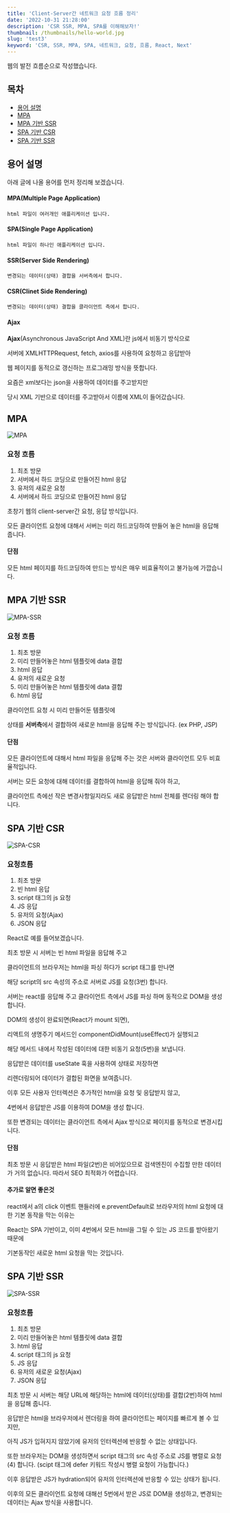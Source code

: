 ```yaml
---
title: 'Client-Server간 네트워크 요청 흐름 정리'
date: '2022-10-31 21:28:00'
description: 'CSR SSR, MPA, SPA를 이해해보자!'
thumbnail: /thumbnails/hello-world.jpg
slug: 'test3'
keyword: 'CSR, SSR, MPA, SPA, 네트워크, 요청, 흐름, React, Next'
---
```


웹의 발전 흐름순으로 작성했습니다. 

## 목차

- [용어 설명](##용어-설명)
- [MPA](#MPA)
- [MPA 기반 SSR](#MPA-기반-SSR)
- [SPA 기반 CSR](#SPA-기반-CSR)
- [SPA 기반 SSR](#SPA-기반-SSR)


## 용어 설명
아래 글에 나올 용어를 먼저 정리해 보겠습니다. 

#### MPA(Multiple Page Application)
```
html 파일이 여러개인 애플리케이션 입니다.
```
#### SPA(Single Page Application)
```
html 파일이 하나인 애플리케이션 입니다.
```
#### SSR(Server Side Rendering)
```
변경되는 데이터(상태) 결합을 서버측에서 합니다.
```
#### CSR(Clinet Side Rendering)
```
변경되는 데이터(상태) 결합을 클라이언트 측에서 합니다.
```
#### Ajax
**Ajax**(Asynchronous JavaScript And XML)란 js에서 비동기 방식으로 

서버에 XMLHTTPRequest, fetch, axios를 사용하여 요청하고 응답받아 

웹 페이지를 동적으로 갱신하는 프로그래밍 방식을 뜻합니다. 

요즘은 xml보다는 json을 사용하여 데이터를 주고받지만 

당시 XML 기반으로 데이터를 주고받아서 이름에 XML이 들어갔습니다.

## MPA

![MPA](/assets/blog/mpa.png)

### 요청 흐름 
1. 최초 방문
2. 서버에서 하드 코딩으로 만들어진 html 응답
3. 유저의 새로운 요청
4. 서버에서 하드 코딩으로 만들어진 html 응답

초창기 웹의 client-server간 요청, 응답 방식입니다. 

모든 클라이언트 요청에 대해서 서버는 미리 하드코딩하여 만들어 놓은 html을 응답해 줍니다.

#### 단점
모든 html 페이지를 하드코딩하여 만드는 방식은 매우 비효율적이고 불가능에 가깝습니다.

## MPA 기반 SSR
![MPA-SSR](/assets/blog/mpa_ssr.png)

### 요청 흐름
1. 최초 방문
2. 미리 만들어놓은 html 템플릿에 data 결합
3. html 응답
4. 유저의 새로운 요청
5. 미리 만들어놓은 html 템플릿에 data 결합
6. html 응답


클라이언트 요청 시 미리 만들어둔 템플릿에 

상태를 **서버측**에서 결합하여 새로운 html을 응답해 주는 방식입니다. (ex PHP, JSP)

#### 단점
모든 클라이언트에 대해서 html 파일을 응답해 주는 것은 서버와 클라이언트 모두 비효율적입니다.

서버는 모든 요청에 대해 데이터를 결합하여 html을 응답해 줘야 하고,

클라이언트 측에선 작은 변경사항일지라도 새로 응답받은 html 전체를 렌더링 해야 합니다.

## SPA 기반 CSR
![SPA-CSR](/assets/blog/spa_csr.png)

### 요청흐름
1. 최초 방문 
2. 빈 html 응답
3. script 태그의 js 요청
4. JS 응답
5. 유저의 요청(Ajax)
6. JSON 응답

React로 예를 들어보겠습니다. 

최초 방문 시 서버는 빈 html 파일을 응답해 주고 

클라이언트의 브라우저는 html을 파싱 하다가 script 태그를 만나면 

해당 script의 src 속성의 주소로 서버로 JS를 요청(3번) 합니다. 

서버는 react를 응답해 주고 클라이언트 측에서 JS를 파싱 하며 동적으로 DOM을 생성합니다. 

DOM의 생성이 완료되면(React가 mount 되면), 

리액트의 생명주기 메서드인 componentDidMount(useEffect)가 실행되고

해당 메서드 내에서 작성된 데이터에 대한 비동기 요청(5번)을 보냅니다.

응답받은 데이터를 useState 훅을 사용하여 상태로 저장하면 

리렌더링되어 데이터가 결합된 화면을 보여줍니다.

이후 모든 사용자 인터렉션은 추가적인 html을 요청 및 응답받지 않고,

4번에서 응답받은 JS를 이용하여 DOM을 생성 합니다.

또한 변경되는 데이터는 클라이언트 측에서 Ajax 방식으로 페이지를 동적으로 변경시킵니다. 

#### 단점
최초 방문 시 응답받은 html 파일(2번)은 비어있으므로 검색엔진이 수집할 만한 데이터가 거의 없습니다. 따라서 SEO 최적화가 어렵습니다. 

#### 추가로 알면 좋은것
react에서 a의 click 이벤트 핸들러에 e.preventDefault로 브라우저의 html 요청에 대한 기본 동작을 막는 이유는 

React는 SPA 기반이고, 이미 4번에서 모든 html을 그릴 수 있는 JS 코드를 받아왔기 때문에

기본동작인 새로운 html 요청을 막는 것입니다. 

## SPA 기반 SSR
![SPA-SSR](/assets/blog/spa_ssr.png)

### 요청흐름
1. 최초 방문 
2. 미리 만들어놓은 html 템플릿에 data 결합
3. html 응답
4. script 태그의 js 요청
5. JS 응답
6. 유저의 새로운 요청(Ajax)
7. JSON 응답

최초 방문 시 서버는 해당 URL에 해당하는 html에 데이터(상태)를 결합(2번)하여 html을 응답해 줍니다. 

응답받은 html을 브라우저에서 렌더링을 하여 클라이언트는 페이지를 빠르게 볼 수 있지만,

아직 JS가 입혀지지 않았기에 유저의 인터렉션에 반응할 수 없는 상태입니다. 

또한 브라우저는 DOM을 생성하면서 script 태그의 src 속성 주소로 JS를 병렬로 요청(4) 합니다.
(scipt 태그에 defer 키워드 작성시 병렬 요청이 가능합니다.)

이후 응답받은 JS가 hydration되어 유저의 인터렉션에 반응할 수 있는 상태가 됩니다. 

이후의 모든 클라이언트 요청에 대해선 5번에서 받은 JS로 DOM을 생성하고, 변경되는 데이터는 Ajax 방식을 사용합니다.
